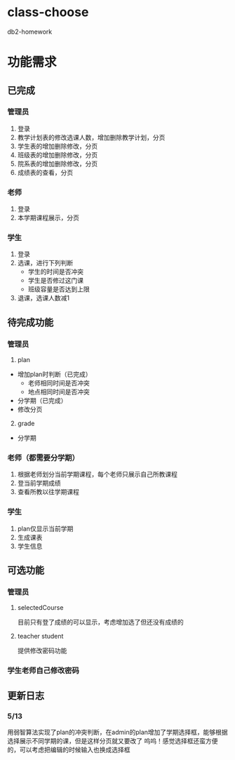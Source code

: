 # class-choose
db2-homework
# 功能需求

## 已完成

### 管理员

1. 登录
2. 教学计划表的修改选课人数，增加删除教学计划，分页
3. 学生表的增加删除修改，分页
4. 班级表的增加删除修改，分页
5. 院系表的增加删除修改，分页
6. 成绩表的查看，分页

### 老师

1. 登录
2. 本学期课程展示，分页

### 学生

1. 登录
2. 选课，进行下列判断
    - 学生的时间是否冲突
    - 学生是否修过这门课
    - 班级容量是否达到上限
3. 退课，选课人数减1

## 待完成功能

### 管理员

1. plan
- 增加plan时判断（已完成）
    - 老师相同时间是否冲突
    - 地点相同时间是否冲突
- 分学期（已完成）
- 修改分页
2. grade
- 分学期

### 老师（都需要分学期）

1. 根据老师划分当前学期课程，每个老师只展示自己所教课程
2. 登当前学期成绩
3. 查看所教以往学期课程

### 学生

1. plan仅显示当前学期
2. 生成课表
3. 学生信息

## 可选功能

### 管理员

1. selectedCourse
    
    目前只有登了成绩的可以显示，考虑增加选了但还没有成绩的
    
2. teacher student 
    
    提供修改密码功能
    

### 学生老师自己修改密码

## 更新日志
### 5/13 
用弱智算法实现了plan的冲突判断，在admin的plan增加了学期选择框，能够根据选择展示不同学期的课，但是这样分页就又要改了 呜呜！感觉选择框还蛮方便的，可以考虑把编辑的时候输入也换成选择框
